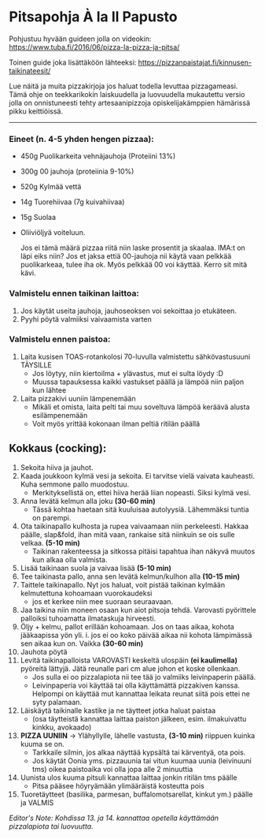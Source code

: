 # Pitsapohja À la Il Papusto

Pohjustuu hyvään guideen jolla on videokin: https://www.tuba.fi/2016/06/pizza-la-pizza-ja-pitsa/

Toinen guide joka lisättäköön lähteeksi: https://pizzanpaistajat.fi/kinnusen-taikinateesit/

Lue näitä ja muita pizzakirjoja jos haluat todella levuttaa pizzagameasi. Tämä ohje on teekkarikokin
laiskuudella ja luovuudella mukautettu versio jolla on onnistuneesti tehty artesaanipizzoja
opiskelijakämppien hämärissä pikku keittiöissä.

---

### Eineet (n. 4-5 yhden hengen pizzaa):
- 450g   Puolikarkeita vehnäjauhoja (Proteiini 13%)
- 300g   00 jauhoja (proteiinia 9-10%)
- 520g   Kylmää vettä
- 14g    Tuorehiivaa (7g kuivahiivaa)
- 15g    Suolaa 

- Oliiviöljyä voiteluun.

    Jos ei tämä määrä pizzaa riitä niin laske prosentit ja skaalaa. IMA:t on läpi eiks niin?
    Jos et jaksa ettiä 00-jauhoja nii käytä vaan pelkkää puolikarkeaa, tulee iha ok. Myös pelkkää 00 voi käyttää. Kerro sit mitä kävi.

### Valmistelu ennen taikinan laittoa:
1. Jos käytät useita jauhoja, jauhoseoksen voi sekoittaa jo etukäteen.
2. Pyyhi pöytä valmiiksi vaivaamista varten

### Valmistelu ennen paistoa:
1. Laita kusisen TOAS-rotankolosi 70-luvulla valmistettu sähkövastusuuni TÄYSILLE
    * Jos löytyy, niin kiertoilma + ylävastus, mut ei sulta löydy :D
    * Muussa tapauksessa kaikki vastukset päällä ja lämpöä niin paljon kun lähtee
2. Laita pizzakivi uuniin lämpenemään
    * Mikäli et omista, laita pelti tai muu soveltuva lämpöä keräävä alusta esilämpenemään
    * Voit myös yrittää kokonaan ilman peltiä ritilän päällä

## Kokkaus (cocking):
1. Sekoita hiiva ja jauhot.
2. Kaada joukkoon kylmä vesi ja sekoita. Ei tarvitse vielä vaivata kauheasti. Kuha semmone pallo muodostuu.
    * Merkityksellistä on, ettei hiiva herää liian nopeasti. Siksi kylmä vesi.
3. Anna levätä kelmun alla joku **(30-60 min)**
    * Tässä kohtaa haetaan sitä kuuluisaa autolyysiä. Lähemmäksi tuntia on parempi.
4. Ota taikinapallo kulhosta ja rupea vaivaamaan niin perkeleesti. Hakkaa päälle, slap&fold, ihan mitä vaan, rankaise sitä niinkuin se ois sulle velkaa. **(5-10 min)**
   * Taikinan rakenteessa ja sitkossa pitäisi tapahtua ihan näkyvä muutos kun alkaa olla valmista.
5. Lisää taikinaan suola ja vaivaa lisää **(5-10 min)**
6. Tee taikinasta pallo, anna sen levätä kelmun/kulhon alla **(10-15 min)**
7. Taittele taikinapallo. Nyt jos haluat, voit pistää taikinan kylmään kelmutettuna kohoamaan vuorokaudeksi 
   * jos et kerkee niin mee suoraan seuraavaan.
8. Jaa taikina niin moneen osaan kun aiot pitsoja tehdä. Varovasti pyörittele palloiksi tuhoamatta ilmataskuja hirveesti.
9.  Öljy + kelmu, pallot erillään kohoamaan. Jos on taas aikaa, kohota jääkaapissa yön yli.
	i. jos ei oo koko päivää aikaa nii kohota lämpimässä sen aikaa kun on. Vaikka **(30-60 min)**
10. Jauhota pöytä
11. Levitä taikinapalloista VAROVASTI keskeltä ulospäin **(ei kaulimella)** pyöreitä lättyjä. Jätä reunalle pari cm alue johon et koske ollenkaan.
    * Jos sulla ei oo pizzalapiota nii tee tää jo valmiiks leivinpaperin päällä.
    * Leivinpaperia voi käyttää tai olla käyttämättä pizzakiven kanssa. Helpompi on käyttää mut kannattaa leikata reunat siitä pois ettei ne syty palamaan.
12. Läiskäytä taikinalle kastike ja ne täytteet jotka haluat paistaa 
    * (osa täytteistä kannattaa laittaa paiston jälkeen, esim. ilmakuivattu kinkku, avokaado)
13. **PIZZA UUNIIN** -> Ylähyllylle, lähelle vastusta, **(3-10 min)** riippuen kuinka kuuma se on.
    * Tarkkaile silmin, jos alkaa näyttää kypsältä tai kärventyä, ota pois.
    * Jos käytät Oonia yms. pizzauunia tai vitun kuumaa uunia (leivinuuni tms) oikea paistoaika voi olla jopa alle 2 minuuttia
14. Uunista ulos kuuma pitsuli kannattaa laittaa jonkin ritilän tms päälle
    * Pitsa pääsee höyryämään ylimääräistä kosteutta pois
15. Tuoretäytteet (basilika, parmesan, buffalomotsarellat, kinkut ym.) päälle ja VALMIS

*Editor's Note: Kohdissa 13. ja 14. kannattaa opetella käyttämään pizzalapiota tai luovuutta.*
